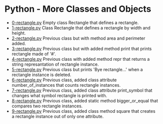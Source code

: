 # Python - More Classes and Objects

- [0-rectangle.py](https://github.com/viviani22/holbertonschool-higher_level_programming/edit/main/python-more_classes/0-rectangle.py) Empty class Rectangle that defines a rectangle.
- [1-rectangle.py](https://github.com/viviani22/holbertonschool-higher_level_programming/edit/main/python-more_classes/1-rectangle.py) Class Rectangle that defines a rectangle by width and height.
- [2-rectangle.py](https://github.com/viviani22/holbertonschool-higher_level_programming/edit/main/python-more_classes/2-rectangle.py) Previous class but with method area and perimeter added.
- [3-rectangle.py](https://github.com/viviani22/holbertonschool-higher_level_programming/edit/main/python-more_classes/3-rectangle.py) Previous class but with added method print that prints rectangle made of '#'.
- [4-rectangle.py](https://github.com/viviani22/holbertonschool-higher_level_programming/edit/main/python-more_classes/4-rectangle.py) Previous class with added method repr that returns a string represantation of rectangle instance.
- [5-rectangle.py](https://github.com/viviani22/holbertonschool-higher_level_programming/edit/main/python-more_classes/5-rectangle.py) Previous class but prints 'Bye rectangle...' when a rectangle instance is deleted.
- [6-rectangle.py](https://github.com/viviani22/holbertonschool-higher_level_programming/edit/main/python-more_classes/6-rectangle.py) Previous class, added class attribute number_of_instances that counts rectangle instances.
- [7-rectangle.py](https://github.com/viviani22/holbertonschool-higher_level_programming/edit/main/python-more_classes/7-rectangle.py) Previous class, added class attribute print_symbol that changes what symbol rectangle is printed with.
- [8-rectangle.py](https://github.com/viviani22/holbertonschool-higher_level_programming/edit/main/python-more_classes/8-rectangle.py) Previous class, added static method bigger_or_equal that compares two rectangle instances.
- [9-rectangle.py](https://github.com/viviani22/holbertonschool-higher_level_programming/edit/main/python-more_classes/9-rectangle.py) Previous class, added class method square that creates a rectangle instance out of only one attribute.
